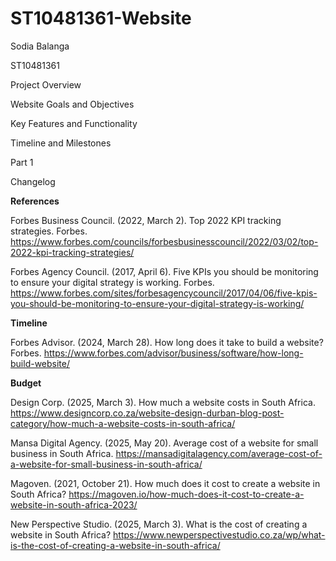 # ST10481361-Website

Sodia Balanga

ST10481361

Project Overview

Website Goals and Objectives

Key Features and Functionality

Timeline and Milestones

Part 1

Changelog

**References**

Forbes Business Council. (2022, March 2). Top 2022 KPI tracking strategies. Forbes. https://www.forbes.com/councils/forbesbusinesscouncil/2022/03/02/top-2022-kpi-tracking-strategies/ 

Forbes Agency Council. (2017, April 6). Five KPIs you should be monitoring to ensure your digital strategy is working. Forbes. https://www.forbes.com/sites/forbesagencycouncil/2017/04/06/five-kpis-you-should-be-monitoring-to-ensure-your-digital-strategy-is-working/ 

 

**Timeline**

Forbes Advisor. (2024, March 28). How long does it take to build a website? Forbes. https://www.forbes.com/advisor/business/software/how-long-build-website/ 

 

**Budget**

Design Corp. (2025, March 3). How much a website costs in South Africa. https://www.designcorp.co.za/website-design-durban-blog-post-category/how-much-a-website-costs-in-south-africa/ 

Mansa Digital Agency. (2025, May 20). Average cost of a website for small business in South Africa. https://mansadigitalagency.com/average-cost-of-a-website-for-small-business-in-south-africa/ 

Magoven. (2021, October 21). How much does it cost to create a website in South Africa? https://magoven.io/how-much-does-it-cost-to-create-a-website-in-south-africa-2023/ 

New Perspective Studio. (2025, March 3). What is the cost of creating a website in South Africa? https://www.newperspectivestudio.co.za/wp/what-is-the-cost-of-creating-a-website-in-south-africa/ 
